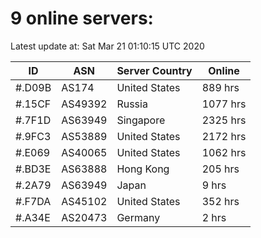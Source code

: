 # 9 online servers:

Latest update at: Sat Mar 21 01:10:15 UTC 2020

| ID | ASN | Server Country | Online |
| -- | --- | -------------- | ------ |
| #.D09B | AS174 | United States | 889 hrs |
| #.15CF | AS49392 | Russia | 1077 hrs |
| #.7F1D | AS63949 | Singapore | 2325 hrs |
| #.9FC3 | AS53889 | United States | 2172 hrs |
| #.E069 | AS40065 | United States | 1062 hrs |
| #.BD3E | AS63888 | Hong Kong | 205 hrs |
| #.2A79 | AS63949 | Japan | 9 hrs |
| #.F7DA | AS45102 | United States | 352 hrs |
| #.A34E | AS20473 | Germany | 2 hrs |

